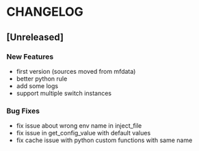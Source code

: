 # CHANGELOG

## [Unreleased]

### New Features

- first version (sources moved from mfdata)
- better python rule
- add some logs
- support multiple switch instances

### Bug Fixes

- fix issue about wrong env name in inject_file
- fix issue in get_config_value with default values
- fix cache issue with python custom functions with same name


